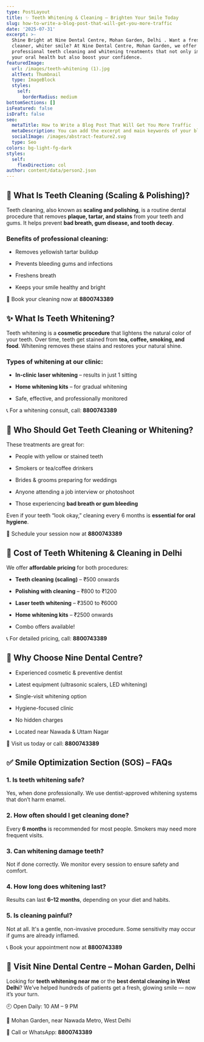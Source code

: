 ```yaml
---
type: PostLayout
title: ✨ Teeth Whitening & Cleaning – Brighten Your Smile Today
slug: how-to-write-a-blog-post-that-will-get-you-more-traffic
date: '2025-07-31'
excerpt: >-
  Shine Bright at Nine Dental Centre, Mohan Garden, Delhi . Want a fresher,
  cleaner, whiter smile? At Nine Dental Centre, Mohan Garden, we offer
  professional teeth cleaning and whitening treatments that not only improve
  your oral health but also boost your confidence.
featuredImage:
  url: /images/teeth-whitening (1).jpg
  altText: Thumbnail
  type: ImageBlock
  styles:
    self:
      borderRadius: medium
bottomSections: []
isFeatured: false
isDraft: false
seo:
  metaTitle: How to Write a Blog Post That Will Get You More Traffic
  metaDescription: You can add the excerpt and main keywords of your blog post here.
  socialImage: /images/abstract-feature2.svg
  type: Seo
colors: bg-light-fg-dark
styles:
  self:
    flexDirection: col
author: content/data/person2.json
---
```

## 🧼 What Is Teeth Cleaning (Scaling & Polishing)?

Teeth cleaning, also known as **scaling and polishing**, is a routine dental procedure that removes **plaque, tartar, and stains** from your teeth and gums. It helps prevent **bad breath, gum disease, and tooth decay**.

### Benefits of professional cleaning:

*   Removes yellowish tartar buildup

*   Prevents bleeding gums and infections

*   Freshens breath

*   Keeps your smile healthy and bright

📱 Book your cleaning now at **8800743389**



## ✨ What Is Teeth Whitening?

Teeth whitening is a **cosmetic procedure** that lightens the natural color of your teeth. Over time, teeth get stained from **tea, coffee, smoking, and food**. Whitening removes these stains and restores your natural shine.

### Types of whitening at our clinic:

*   **In-clinic laser whitening** – results in just 1 sitting

*   **Home whitening kits** – for gradual whitening

*   Safe, effective, and professionally monitored

📞 For a whitening consult, call: **8800743389**



## 🎯 Who Should Get Teeth Cleaning or Whitening?

These treatments are great for:

*   People with yellow or stained teeth

*   Smokers or tea/coffee drinkers

*   Brides & grooms preparing for weddings

*   Anyone attending a job interview or photoshoot

*   Those experiencing **bad breath or gum bleeding**

Even if your teeth “look okay,” cleaning every 6 months is **essential for oral hygiene**.

📲 Schedule your session now at **8800743389**



## 💸 Cost of Teeth Whitening & Cleaning in Delhi

We offer **affordable pricing** for both procedures:

*   **Teeth cleaning (scaling)** – ₹500 onwards

*   **Polishing with cleaning** – ₹800 to ₹1200

*   **Laser teeth whitening** – ₹3500 to ₹6000

*   **Home whitening kits** – ₹2500 onwards

*   Combo offers available!

📞 For detailed pricing, call: **8800743389**



## 🌟 Why Choose Nine Dental Centre?

*   Experienced cosmetic & preventive dentist

*   Latest equipment (ultrasonic scalers, LED whitening)

*   Single-visit whitening option

*   Hygiene-focused clinic

*   No hidden charges

*   Located near Nawada & Uttam Nagar

📍 Visit us today or call: **8800743389**



## ✅ Smile Optimization Section (SOS) – FAQs

### 1. **Is teeth whitening safe?**

Yes, when done professionally. We use dentist-approved whitening systems that don’t harm enamel.

### 2. **How often should I get cleaning done?**

Every **6 months** is recommended for most people. Smokers may need more frequent visits.

### 3. **Can whitening damage teeth?**

Not if done correctly. We monitor every session to ensure safety and comfort.

### 4. **How long does whitening last?**

Results can last **6–12 months**, depending on your diet and habits.

### 5. **Is cleaning painful?**

Not at all. It's a gentle, non-invasive procedure. Some sensitivity may occur if gums are already inflamed.

📞 Book your appointment now at **8800743389**



## 📍 Visit Nine Dental Centre – Mohan Garden, Delhi

Looking for **teeth whitening near me** or the **best dental cleaning in West Delhi**? We’ve helped hundreds of patients get a fresh, glowing smile — now it’s your turn.

🕘 Open Daily: 10 AM – 9 PM

📍 Mohan Garden, near Nawada Metro, West Delhi

📱 Call or WhatsApp: **8800743389**





